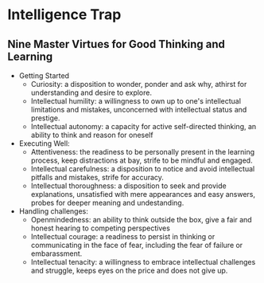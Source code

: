 # Intelligence Trap

## Nine Master Virtues for Good Thinking and Learning

- Getting Started
	- Curiosity: a disposition to wonder, ponder and ask why, athirst for understanding and desire to explore.
	- Intellectual humility: a willingness to own up to one's intellectual limitations and mistakes, unconcerned with intellectual status and prestige.
	- Intellectual autonomy: a capacity for active self-directed thinking, an ability to think and reason for oneself
- Executing Well:
	- Attentiveness: the readiness to be personally present in the learning process, keep distractions at bay, strife to be mindful and engaged.
	- Intellectual carefulness: a disposition to notice and avoid intellectual pitfalls and mistakes, strife for accuracy.
	- Intellectual thoroughness: a disposition to seek and provide explanations, unsatisfied with mere appearances and easy answers, probes for deeper meaning and undestanding.
- Handling challenges:
	- Openmindedness: an ability to think outside the box, give a fair and honest hearing to competing perspectives
	- Intellectual courage: a readiness to persist in thinking or communicating in the face of fear, including the fear of failure or embarassment.
	- Intellectual tenacity: a willingness to embrace intellectual challenges and struggle, keeps eyes on the price and does not give up.